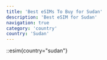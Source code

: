 ```yaml
---
title: 'Best eSIMs To Buy for Sudan'
description: 'Best eSIM for Sudan'
navigation: true
category: 'country'
country: 'Sudan'
---
```


::esim{country="sudan"}
